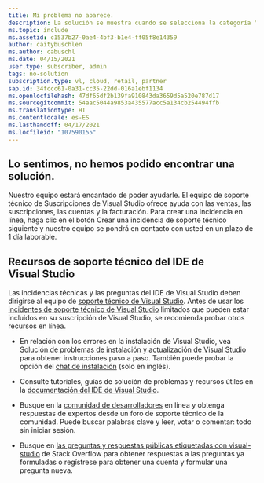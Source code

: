 ```yaml
---
title: Mi problema no aparece.
description: La solución se muestra cuando se selecciona la categoría "No se enumeró el problema" o no se encuentra ninguna solución
ms.topic: include
ms.assetid: c1537b27-0ae4-4bf3-b1e4-ff05f8e14359
author: caitybuschlen
ms.author: cabuschl
ms.date: 04/15/2021
user.type: subscriber, admin
tags: no-solution
subscription.type: vl, cloud, retail, partner
sap.id: 34fccc61-0a31-cc35-22dd-016a1ebf1134
ms.openlocfilehash: 47df65df2b139fa910843da3659d5a520e787d17
ms.sourcegitcommit: 54aac5044a9853a435577acc5a134cb254494ffb
ms.translationtype: HT
ms.contentlocale: es-ES
ms.lasthandoff: 04/17/2021
ms.locfileid: "107590155"
---
```

## <a name="sorry-we-couldnt-find-a-solution-for-you"></a>Lo sentimos, no hemos podido encontrar una solución. 

Nuestro equipo estará encantado de poder ayudarle. El equipo de soporte técnico de Suscripciones de Visual Studio ofrece ayuda con las ventas, las suscripciones, las cuentas y la facturación. Para crear una incidencia en línea, haga clic en el botón Crear una incidencia de soporte técnico siguiente y nuestro equipo se pondrá en contacto con usted en un plazo de 1 día laborable. 

## <a name="visual-studio-ide-technical-support-resources"></a>Recursos de soporte técnico del IDE de Visual Studio  

Las incidencias técnicas y las preguntas del IDE de Visual Studio deben dirigirse al equipo de [soporte técnico de Visual Studio](https://visualstudio.microsoft.com/vs/support/). Antes de usar los [incidentes de soporte técnico de Visual Studio](https://docs.microsoft.com/visualstudio/subscriptions/vs-tech-support) limitados que pueden estar incluidos en su suscripción de Visual Studio, se recomienda probar otros recursos en línea.

- En relación con los errores en la instalación de Visual Studio, vea [Solución de problemas de instalación y actualización de Visual Studio](https://docs.microsoft.com/visualstudio/install/troubleshooting-installation-issues) para obtener instrucciones paso a paso. También puede probar la opción del [chat de instalación](https://visualstudio.microsoft.com/vs/support/#talktous) (solo en inglés).

- Consulte tutoriales, guías de solución de problemas y recursos útiles en la [documentación del IDE de Visual Studio](https://docs.microsoft.com/visualstudio/ide/). 

- Busque en la [comunidad de desarrolladores](https://developercommunity.visualstudio.com/) en línea y obtenga respuestas de expertos desde un foro de soporte técnico de la comunidad. Puede buscar palabras clave y leer, votar o comentar: todo sin iniciar sesión.  

- Busque en [las preguntas y respuestas públicas etiquetadas con visual-studio](https://stackoverflow.com/questions/tagged/visual-studio?tab=Newest) de Stack Overflow para obtener respuestas a las preguntas ya formuladas o regístrese para obtener una cuenta y formular una pregunta nueva.  




